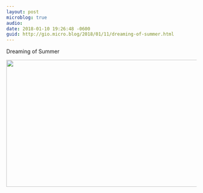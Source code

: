 ```yaml
---
layout: post
microblog: true
audio: 
date: 2018-01-10 19:26:48 -0600
guid: http://gio.micro.blog/2018/01/11/dreaming-of-summer.html
---
```

Dreaming of Summer

<img src="http://microblog.stevegio.net/uploads/2018/ce60781fbb.jpg" width="600" height="337" />
